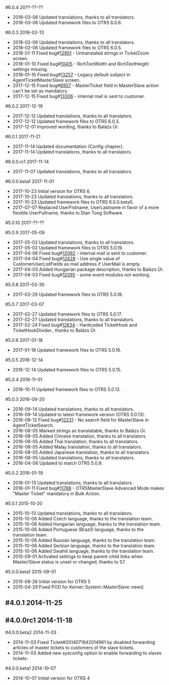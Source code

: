 #6.0.4 20??-??-??
 - 2018-03-06 Updated translations, thanks to all translators.
 - 2018-03-06 Updated framework files to OTRS 6.0.6.

#6.0.3 2018-02-13
 - 2018-02-06 Updated translations, thanks to all translators.
 - 2018-02-06 Updated framework files to OTRS 6.0.5.
 - 2018-01-11 Fixed bug#[12951](https://bugs.otrs.org/show_bug.cgi?id=12951) - Untranslated strings in TicketZoom screen.
 - 2018-01-10 Fixed bug#[10415](https://bugs.otrs.org/show_bug.cgi?id=10415) - RichTextWidth and RichTextHeight settings missing.
 - 2018-01-10 Fixed bug#[13257](https://bugs.otrs.org/show_bug.cgi?id=13257) - Legacy default subject in AgentTicketMasterSlave screen.
 - 2017-12-15 Fixed bug#[8957](https://bugs.otrs.org/show_bug.cgi?id=8957) - MasterTicket field in MasterSlave action can't be set as mandatory.
 - 2017-12-15 Fixed bug#[13306](https://bugs.otrs.org/show_bug.cgi?id=13306) - internal mail is sent to customer.

#6.0.2 2017-12-19
 - 2017-12-12 Updated translations, thanks to all translators.
 - 2017-12-12 Updated framework files to OTRS 6.0.3.
 - 2017-12-01 Improved wording, thanks to Balázs Úr.

#6.0.1 2017-11-21
 - 2017-11-14 Updated documentation (Config chapter).
 - 2017-11-14 Updated translations, thanks to all translators.

#6.0.0.rc1 2017-11-14
 - 2017-11-07 Updated translations, thanks to all translators.

#6.0.0.beta1 2017-11-01
 - 2017-10-23 Initial version for OTRS 6.
 - 2017-10-23 Updated translations, thanks to all translators.
 - 2017-10-23 Updated framework files to OTRS 6.0.0.beta5.
 - 2017-07-07 Replaced UserFistname, UserLastname in favor of a more flexible UserFullname, thanks to Dian Tong Software.

#5.0.10 2017-??-??

#5.0.9 2017-05-09
 - 2017-05-02 Updated translations, thanks to all translators.
 - 2017-05-02 Updated framework files to OTRS 5.0.19.
 - 2017-04-06 Fixed bug#[12092](https://bugs.otrs.org/show_bug.cgi?id=12092) - internal mail is sent to customer.
 - 2017-04-04 Fixed bug#[12428](https://bugs.otrs.org/show_bug.cgi?id=12428) - Use single value of CustomerUserListFields as mail address if UserMail is empty.
 - 2017-04-03 Added Hungarian package description, thanks to Balázs Úr.
 - 2017-04-03 Fixed bug#[12095](https://bugs.otrs.org/show_bug.cgi?id=12095) - some event modules not working.

#5.0.8 2017-03-30
 - 2017-03-29 Updated framework files to OTRS 5.0.18.

#5.0.7 2017-03-07
 - 2017-02-27 Updated framework files to OTRS 5.0.17.
 - 2017-02-27 Updated translations, thanks to all translators.
 - 2017-02-24 Fixed bug#[12634](https://bugs.otrs.org/show_bug.cgi?id=12634) - Hardcoded TicketHook and TicketHookDivider., thanks to Balázs Úr.

#5.0.6 2017-01-18
 - 2017-01-18 Updated framework files to OTRS 5.0.16.

#5.0.5 2016-12-14
 - 2016-12-14 Updated framework files to OTRS 5.0.15.

#5.0.4 2016-11-01
 - 2016-10-11 Updated framework files to OTRS 5.0.13.

#5.0.3 2016-09-20
 - 2016-09-14 Updated translations, thanks to all translators.
 - 2016-09-14 Updated to latest framework version (OTRS 5.0.13).
 - 2016-08-12 Fixed bug#[12231](http://bugs.otrs.org/show_bug.cgi?id=12231) - No search field for MasterSlave in AgentTicketSearch.
 - 2016-08-05 Marked strings as translatable, thanks to Balázs Úr.
 - 2016-08-05 Added Chinese translation, thanks to all translators.
 - 2016-08-05 Added Thai translation, thanks to all translators.
 - 2016-08-05 Added Malay translation, thanks to all translators.
 - 2016-08-05 Added Japanese translation, thanks to all translators.
 - 2016-08-05 Updated translations, thanks to all translators.
 - 2016-04-06 Updated to match OTRS 5.0.9.

#5.0.2 2016-01-19
 - 2016-01-13 Updated translations, thanks to all translators.
 - 2016-01-11 Fixed bug#[11788](http://bugs.otrs.org/show_bug.cgi?id=11788) - OTRSMasterSlave Advanced Mode makes "Master Ticket" mandatory in Bulk Action.

#5.0.1 2015-10-20
 - 2015-10-13 Updated translations, thanks to all translators.
 - 2015-10-06 Added Czech language, thanks to the translation team.
 - 2015-10-06 Added Hungarian language, thanks to the translation team.
 - 2015-10-06 Added Portuguese (Brazil) language, thanks to the translation team.
 - 2015-10-06 Added Russian language, thanks to the translation team.
 - 2015-10-06 Added Serbian language, thanks to the translation team.
 - 2015-10-06 Added Swahili language, thanks to the translation team.
 - 2015-09-01 Activated settings to keep parent-child links when Master/Slave status is unset or changed, thanks to S7.

#5.0.0.beta1 2015-09-01
 - 2015-08-26 Initial version for OTRS 5
 - 2015-04-29 Fixed POD for Kernel::System::MasterSlave::new()

#4.0.1 2014-11-25
 -

#4.0.0rc1 2014-11-18
 -

#4.0.0.beta2 2014-11-03
 - 2014-11-03 Fixed Ticket#2014071842014961 by disabled forwarding articles of master tickets to customers of the slave tickets.
 - 2014-11-03 Added new sysconfig option to enable forwarding to slaves tickets:

#4.0.0.beta1 2014-10-07
 - 2014-10-07 Initial version for OTRS 4
